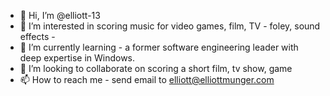 - 👋 Hi, I’m @elliott-13
- 👀 I’m interested in scoring music for video games, film, TV - foley, sound effects -
- 🌱 I’m currently learning - a former software engineering leader with deep expertise in Windows. 
- 💞️ I’m looking to collaborate on scoring a short film, tv show, game
- 📫 How to reach me - send email to elliott@elliottmunger.com

<!---
elliott-13/elliott-13 is a ✨ special ✨ repository because its `README.md` (this file) appears on your GitHub profile.
You can click the Preview link to take a look at your changes.
--->
